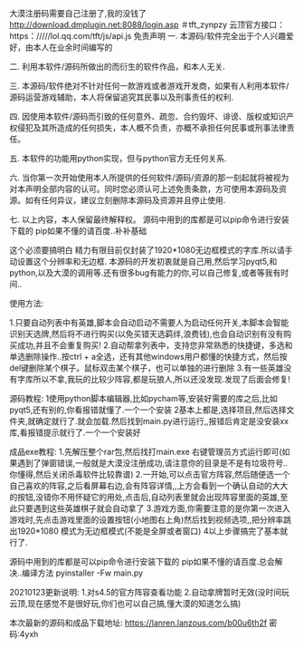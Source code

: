 大漠注册码需要自己注册了,我的没钱了
http://download.dmplugin.net:8088/login.asp
＃tft_zynpzy
云顶官方接口：https：/////lol.qq.com/tft/js/api.js
免责声明
一. 本源码/软件完全出于个人兴趣爱好，由本人在业余时间编写的

二. 利用本软件/源码所做出的而衍生的软件作品，和本人无关.

三. 本源码/软件绝对不针对任何一款游戏或者游戏开发商，如果有人利用本软件/源码运营游戏辅助，本人将保留追究其民事以及刑事责任的权利.

四. 因使用本软件/源码而引致的任何意外、疏忽、合约毁坏、诽谤、版权或知识产权侵犯及其所造成的任何损失，本人概不负责，亦概不承担任何民事或刑事法律责任。

五. 本软件的功能用python实现，但与python官方无任何关系.

六. 当你第一次开始使用本人所提供的任何软件/源码/资源的那一刻起就将被视为对本声明全部内容的认可。同时您必须认可上述免责条款，方可使用本源码及资源。如有任何异议，建议立刻删除本源码及资源并且停止使用.

七. 以上内容，本人保留最终解释权。
源码中用到的库都是可以pip命令进行安装下载的 pip如果不懂的请百度..补补基础

这个必须要搞明白
精力有限目前仅封装了1920*1080无边框模式的字库.所以请手动设置这个分辨率和无边框.
本源码的开发初衷就是自己用,然后学习pyqt5,和python,以及大漠的调用等.还有很多bug有能力的你,可以自己修复,或者等我有时间..

使用方法:

1.只要自动列表中有英雄,脚本会自动启动不需要人为启动任何开关,本脚本会智能识别天选牌,然后将不进行购买(以免买错天选羁绊,浪费钱),也会自动识别有没有购买成功,并且不会重复购买!
2.自动帮拿列表中，支持您非常熟悉的快捷键，多选和单选删除操作..按ctrl + a全选，还有其他windows用户都懂的快捷方式，然后按del键删除某个棋子。鼠标双击某个棋子，也可以单独的进行删除
3.有一些英雄没有字库所以不拿,我玩的比较少阵容,都是玩狼人,所以还没发现.发现了后面会修复!

源码教程:
1使用python脚本编辑器,比如pycham等,安装好需要的库之后,比如pyqt5,还有别的,你看报错就懂了.一个一个安装
2基本上都是,选择项目,然后选择文件夹,就确定就行了.就会加载.然后找到main.py进行运行,,报错后肯定是没安装xx库,看报错提示就行了.一个一个安装好

成品exe教程:
1.先解压整个rar包,然后找打main.exe 右键管理员方式运行即可(如果遇到了弹窗错误,一般就是大漠没注册成功,请注意你的目录是不是有垃圾符号..你懂得,然后关闭杀毒软件比较靠谱)
2.一开始,可以点击官方阵容,然后随便选一个自己喜欢的阵容,之后看屏幕右边,会有阵容详情,,上方会看到一个确认自动的大大的按钮,没错你不用怀疑它的用处,点击后,自动列表里就会出现阵容里面的英雄,至此只要遇到这些英雄棋子就会自动拿了
3.游戏方面,你需要注意的是你第一次进入游戏时,先点击游戏里面的设置按钮(小地图右上角)然后找到视频选项,,把分辨率跳出1920*1080 模式为无边框模式(不能是全屏或者窗口)
4以上步骤搞完了基本就行了.

源码中用到的库都是可以pip命令进行安装下载的 pip如果不懂的请百度.总会解决..编译方法  pyinstaller -Fw main.py

20210123更新说明:
1.对s4.5的官方阵容查看功能
2.自动拿牌暂时无效(没时间玩云顶,现在感觉不是很好玩,你们也可以自己搞,懂大漠的知道怎么搞)

本次最新的源码和成品下载地址:
https://lanren.lanzous.com/b00u6th2f
密码:4yxh
